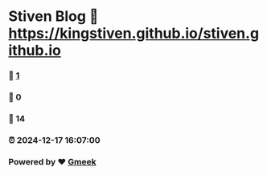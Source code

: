 # Stiven Blog :link: https://kingstiven.github.io/stiven.github.io 
### :page_facing_up: [1](https://kingstiven.github.io/stiven.github.io/tag.html) 
### :speech_balloon: 0 
### :hibiscus: 14 
### :alarm_clock: 2024-12-17 16:07:00 
### Powered by :heart: [Gmeek](https://github.com/Meekdai/Gmeek)
